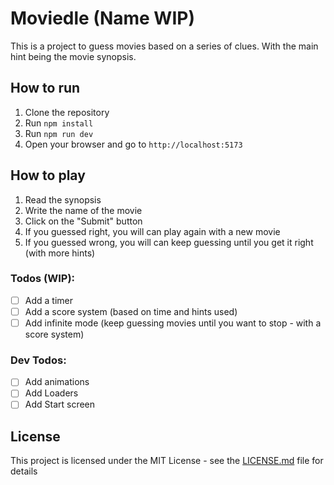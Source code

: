 # Moviedle (Name WIP)

This is a project to guess movies based on a series of clues. With the main hint being the movie synopsis.

## How to run

1. Clone the repository
2. Run `npm install`
3. Run `npm run dev`
4. Open your browser and go to `http://localhost:5173`

## How to play

1. Read the synopsis
1. Write the name of the movie
1. Click on the "Submit" button
6. If you guessed right, you will can play again with a new movie
7. If you guessed wrong, you will can keep guessing until you get it right (with more hints)

### Todos (WIP):

- [ ] Add a timer
- [ ] Add a score system (based on time and hints used)
- [ ] Add infinite mode (keep guessing movies until you want to stop - with a score system)

### Dev Todos:

- [ ] Add animations
- [ ] Add Loaders
- [ ] Add Start screen

## License

This project is licensed under the MIT License - see the [LICENSE.md](LICENSE.md) file for details
```

